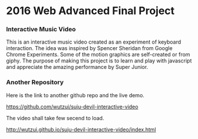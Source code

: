 # 2016 Web Advanced Final Project

### Interactive Music Video

This is an interactive music video created as an experiment of keyboard interaction. The idea was inspired by Spencer Sheridan from Google Chrome Experiments. Some of the motion graphics are self-created or from giphy. The purpose of making this project is to learn and play with javascript and appreciate the amazing performance by Super Junior.

### Another Repository

Here is the link to another github repo and the live demo.

https://github.com/wutzui/suju-devil-interactive-video

The video shall take few secend to load.

http://wutzui.github.io/suju-devil-interactive-video/index.html